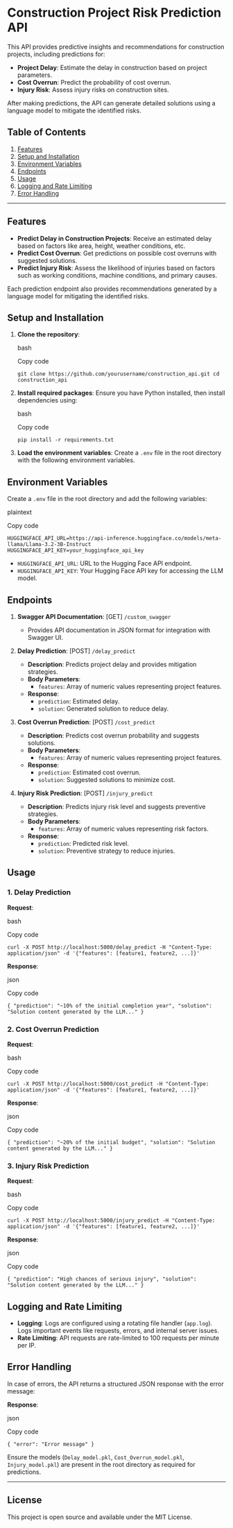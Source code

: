 Construction Project Risk Prediction API
========================================

This API provides predictive insights and recommendations for construction projects, including predictions for:

-   **Project Delay**: Estimate the delay in construction based on project parameters.
-   **Cost Overrun**: Predict the probability of cost overrun.
-   **Injury Risk**: Assess injury risks on construction sites.

After making predictions, the API can generate detailed solutions using a language model to mitigate the identified risks.

Table of Contents
-----------------

1.  [Features](#features)
2.  [Setup and Installation](#setup-and-installation)
3.  [Environment Variables](#environment-variables)
4.  [Endpoints](#endpoints)
5.  [Usage](#usage)
6.  [Logging and Rate Limiting](#logging-and-rate-limiting)
7.  [Error Handling](#error-handling)

* * * * *

Features
--------

-   **Predict Delay in Construction Projects**: Receive an estimated delay based on factors like area, height, weather conditions, etc.
-   **Predict Cost Overrun**: Get predictions on possible cost overruns with suggested solutions.
-   **Predict Injury Risk**: Assess the likelihood of injuries based on factors such as working conditions, machine conditions, and primary causes.

Each prediction endpoint also provides recommendations generated by a language model for mitigating the identified risks.

Setup and Installation
----------------------

1.  **Clone the repository**:

    bash

    Copy code

    `git clone https://github.com/yourusername/construction_api.git
    cd construction_api`

2.  **Install required packages**: Ensure you have Python installed, then install dependencies using:

    bash

    Copy code

    `pip install -r requirements.txt`

3.  **Load the environment variables**: Create a `.env` file in the root directory with the following environment variables.

Environment Variables
---------------------

Create a `.env` file in the root directory and add the following variables:

plaintext

Copy code

`HUGGINGFACE_API_URL=https://api-inference.huggingface.co/models/meta-llama/Llama-3.2-3B-Instruct
HUGGINGFACE_API_KEY=your_huggingface_api_key`

-   `HUGGINGFACE_API_URL`: URL to the Hugging Face API endpoint.
-   `HUGGINGFACE_API_KEY`: Your Hugging Face API key for accessing the LLM model.

Endpoints
---------

1.  **Swagger API Documentation**: [GET] `/custom_swagger`

    -   Provides API documentation in JSON format for integration with Swagger UI.
2.  **Delay Prediction**: [POST] `/delay_predict`

    -   **Description**: Predicts project delay and provides mitigation strategies.
    -   **Body Parameters**:
        -   `features`: Array of numeric values representing project features.
    -   **Response**:
        -   `prediction`: Estimated delay.
        -   `solution`: Generated solution to reduce delay.
3.  **Cost Overrun Prediction**: [POST] `/cost_predict`

    -   **Description**: Predicts cost overrun probability and suggests solutions.
    -   **Body Parameters**:
        -   `features`: Array of numeric values representing project features.
    -   **Response**:
        -   `prediction`: Estimated cost overrun.
        -   `solution`: Suggested solutions to minimize cost.
4.  **Injury Risk Prediction**: [POST] `/injury_predict`

    -   **Description**: Predicts injury risk level and suggests preventive strategies.
    -   **Body Parameters**:
        -   `features`: Array of numeric values representing risk factors.
    -   **Response**:
        -   `prediction`: Predicted risk level.
        -   `solution`: Preventive strategy to reduce injuries.

Usage
-----

### 1\. Delay Prediction

**Request**:

bash

Copy code

`curl -X POST http://localhost:5000/delay_predict -H "Content-Type: application/json" -d '{"features": [feature1, feature2, ...]}'`

**Response**:

json

Copy code

`{
  "prediction": "~10% of the initial completion year",
  "solution": "Solution content generated by the LLM..."
}`

### 2\. Cost Overrun Prediction

**Request**:

bash

Copy code

`curl -X POST http://localhost:5000/cost_predict -H "Content-Type: application/json" -d '{"features": [feature1, feature2, ...]}'`

**Response**:

json

Copy code

`{
  "prediction": "~20% of the initial budget",
  "solution": "Solution content generated by the LLM..."
}`

### 3\. Injury Risk Prediction

**Request**:

bash

Copy code

`curl -X POST http://localhost:5000/injury_predict -H "Content-Type: application/json" -d '{"features": [feature1, feature2, ...]}'`

**Response**:

json

Copy code

`{
  "prediction": "High chances of serious injury",
  "solution": "Solution content generated by the LLM..."
}`

Logging and Rate Limiting
-------------------------

-   **Logging**: Logs are configured using a rotating file handler (`app.log`). Logs important events like requests, errors, and internal server issues.
-   **Rate Limiting**: API requests are rate-limited to 100 requests per minute per IP.

Error Handling
--------------

In case of errors, the API returns a structured JSON response with the error message:

**Response**:

json

Copy code

`{
  "error": "Error message"
}`

Ensure the models (`Delay_model.pkl`, `Cost_Overrun_model.pkl`, `Injury_model.pkl`) are present in the root directory as required for predictions.

* * * * *

License
-------

This project is open source and available under the MIT License.
